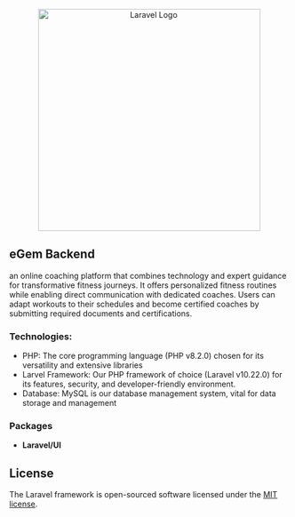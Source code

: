 <p align="center"><a href="https://laravel.com" target="_blank"><img src="https://raw.githubusercontent.com/laravel/art/master/logo-lockup/5%20SVG/2%20CMYK/1%20Full%20Color/laravel-logolockup-cmyk-red.svg" width="400" alt="Laravel Logo"></a></p>


## eGem Backend 
an online coaching platform that combines technology and expert guidance for transformative fitness journeys. It offers personalized fitness routines while enabling direct communication with dedicated coaches. Users can adapt workouts to their schedules and become certified coaches by submitting required documents and certifications.

### Technologies:
- PHP: The core programming language (PHP v8.2.0) chosen for its versatility and extensive libraries
- Larvel Framework: Our PHP framework of choice (Laravel v10.22.0) for its features, security, and developer-friendly environment.
- Database: MySQL is our database management system, vital for data storage and management


### Packages

- **Laravel/UI**

## License

The Laravel framework is open-sourced software licensed under the [MIT license](https://opensource.org/licenses/MIT).
